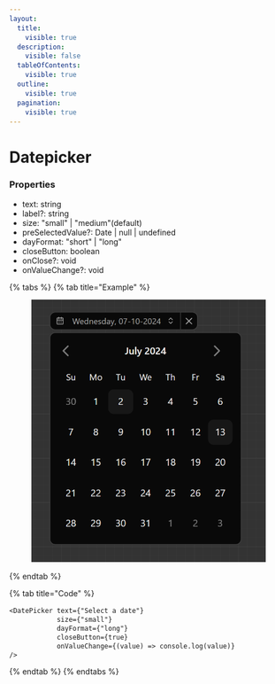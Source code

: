 ```yaml
---
layout:
  title:
    visible: true
  description:
    visible: false
  tableOfContents:
    visible: true
  outline:
    visible: true
  pagination:
    visible: true
---
```


# Datepicker

### Properties

* text: string
* label?: string
* size: "small" | "medium"(default)
* preSelectedValue?: Date | null | undefined
* dayFormat: "short" | "long"
* closeButton: boolean
* onClose?: void
* onValueChange?: void



{% tabs %}
{% tab title="Example" %}
<figure><img src="../.gitbook/assets/image (1) (1) (1) (1).png" alt=""><figcaption></figcaption></figure>
{% endtab %}

{% tab title="Code" %}
```tsx
<DatePicker text={"Select a date"}
            size={"small"}
            dayFormat={"long"}
            closeButton={true}
            onValueChange={(value) => console.log(value)}
/>
```
{% endtab %}
{% endtabs %}
